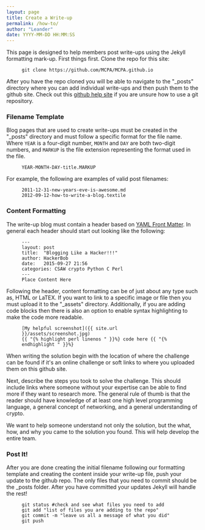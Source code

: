 ```yaml
---
layout: page
title: Create a Write-up
permalink: /how-to/
author: "Leander"
date: YYYY-MM-DD HH:MM:SS
---
```


This page is designed to help members post write-ups using the Jekyll formatting mark-up. First things first. Clone the repo for this site:

<figure class="highlight"><pre><code class="language-text" data-lang="text">git clone https://github.com/MCPA/MCPA.github.io </code></pre></figure>

After you have the repo cloned you will be able to navigate to the "_posts" directory where you can add individual write-ups and then push them to the github site. Check out this <a name="Help Site" href="http://gitref.org/basic/">github help site</a> if you are unsure how to use a git repository.

<h3>Filename Template</h3>
Blog pages that are used to create write-ups must be created in the "_posts" directory and must follow a specific format for the file name. Where <code>YEAR</code> is a four-digit number, <code>MONTH</code> and <code>DAY</code> are both two-digit numbers, and <code>MARKUP</code> is the file extension representing the format used in the file.

<figure class="highlight"><pre><code class="language-text" data-lang="text">YEAR-MONTH-DAY-title.MARKUP </code></pre></figure>

 For example, the following are examples of valid post filenames:

<figure class="highlight"><pre><code class="language-text" data-lang="text">2011-12-31-new-years-eve-is-awesome.md
2012-09-12-how-to-write-a-blog.textile</code></pre></figure>

<h3>Content Formatting</h3>
The write-up blog must contain a header based on <a href="http://jekyllrb.com/docs/frontmatter/" hname="YAML Front Matter Link">YAML Front Matter</a>. In general each header should start out looking like the following:

<figure class="highlight"><pre><code class="language-text" data-lang="text">---
layout: post
title:  "Blogging Like a Hacker!!!"
author: HackerBob
date:   2015-09-27 21:56
categories: CSAW crypto Python C Perl
---
Place Content Here
</code></pre></figure>

Following the header, content formatting can be of just about any type such as, HTML or LaTEX. If you want to link to a specific image or file then you must upload it to the "_assets" directory. Additionally, if you are adding code blocks then there is also an option to enable syntax highlighting to make the code more readable.

<figure class="highlight"><pre><code class="language-text" data-lang="text">[My helpful screenshot]({{ site.url }}/assets/screenshot.jpg)
{{ "{% highlight perl linenos " }}%} code here {{ "{% endhighlight " }}%}</code></pre></figure>

When writing the solution begin with the location of where the challenge can be found if it's an online challenge or soft links to where you uploaded them on this github site.

Next, describe the steps you took to solve the challenge. This should include links where someone without your expertise can be able to find more if they want to research more. The general rule of thumb is that the reader should have knowledge of at least one high level programming language, a general concept of networking, and a general understanding of crypto.

We want to help someone understand not only the solution, but the what, how, and why you came to the solution you found. This will help develop the entire team.

<h3>Post It!</h3>
After you are done creating the initial filename following our formatting template and creating the content inside your write-up file, push your update to the github repo. The only files that you need to commit should be the _posts folder. After you have committed your updates Jekyll will handle the rest!

<figure class="highlight"><pre><code class="language-text" data-lang="text">git status #check and see what files you need to add
git add "list of files you are adding to the repo"
git commit -m "leave us all a message of what you did"
git push</code></pre></figure>
